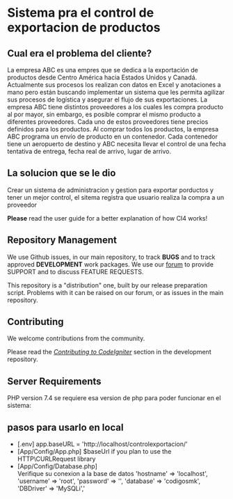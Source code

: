 # Sistema pra el control de exportacion de productos

## Cual era el problema del cliente?

La empresa ABC es una empres que se dedica a la exportación de productos desde Centro América 
hacia Estados Unidos y Canadá. Actualmente sus procesos los realizan con datos en Excel y 
anotaciones a mano pero están buscando implementar un sistema que les permita agilizar sus 
procesos de logística y asegurar el flujo de sus exportaciones.
La empresa ABC tiene distintos proveedores a los cuales les compra producto al por mayor, sin
embargo, es posible comprar el mismo producto a diferentes proveedores. Cada uno de estos 
proveedores tiene precios definidos para los productos.
Al comprar todos los productos, la empresa ABC programa un envío de producto en un contenedor. 
Cada contenedor tiene un aeropuerto de destino y ABC necesita llevar el control de una fecha 
tentativa de entrega, fecha real de arrivo, lugar de arrivo. 



## La solucion que se le dio

Crear un sistema de administracion y gestion para exportar porductos y tener un mejor control, el sitema registra que usuario realiza 
la compra a un proveedor


**Please** read the user guide for a better explanation of how CI4 works!

## Repository Management

We use Github issues, in our main repository, to track **BUGS** and to track approved **DEVELOPMENT** work packages.
We use our [forum](http://forum.codeigniter.com) to provide SUPPORT and to discuss
FEATURE REQUESTS.

This repository is a "distribution" one, built by our release preparation script.
Problems with it can be raised on our forum, or as issues in the main repository.

## Contributing

We welcome contributions from the community.

Please read the [*Contributing to CodeIgniter*](https://github.com/codeigniter4/CodeIgniter4/blob/develop/contributing.md) section in the development repository.

## Server Requirements

PHP version 7.4 se requiere esa version de php para poder funcionar en el sistema:

## pasos para usarlo en local

- [.env]  app.baseURL = 'http://localhost/controlexportacion/'
- [App/Config/App.php]  $baseUrl if you plan to use the HTTP\CURLRequest library
- [App/Config/Database.php] 	
Verifique su conexion a la base de datos
		'hostname' => 'localhost',
		'username' => 'root',
		'password' => '',
		'database' => 'codigosmk',
		'DBDriver' => 'MySQLi','

        
